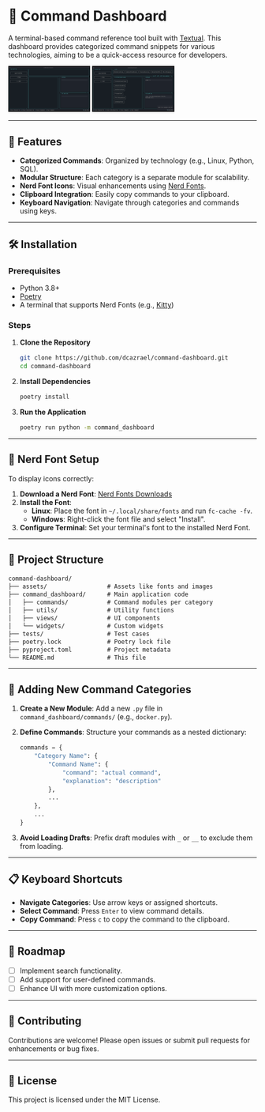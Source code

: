 # 🧠 Command Dashboard

A terminal-based command reference tool built with [Textual](https://textual.textualize.io/). 
This dashboard provides categorized command snippets for various technologies, aiming to be a quick-access 
resource for developers.

<img src="assets/screenshots/screenshot_1.png" width="33%"></img> <img src="assets/screenshots/screenshot_2.png" width="33%"></img> 

---

## 🚀 Features

- **Categorized Commands**: Organized by technology (e.g., Linux, Python, SQL).
- **Modular Structure**: Each category is a separate module for scalability.
- **Nerd Font Icons**: Visual enhancements using [Nerd Fonts](https://www.nerdfonts.com/).
- **Clipboard Integration**: Easily copy commands to your clipboard.
- **Keyboard Navigation**: Navigate through categories and commands using keys.

---

## 🛠 Installation

### Prerequisites

- Python 3.8+
- [Poetry](https://python-poetry.org/)
- A terminal that supports Nerd Fonts (e.g., [Kitty](https://sw.kovidgoyal.net/kitty/))

### Steps

1. **Clone the Repository**

   ```bash
   git clone https://github.com/dcazrael/command-dashboard.git
   cd command-dashboard
   ```

2. **Install Dependencies**

   ```bash
   poetry install
   ```

3. **Run the Application**

   ```bash
   poetry run python -m command_dashboard
   ```

---

## 🎨 Nerd Font Setup

To display icons correctly:

1. **Download a Nerd Font**: [Nerd Fonts Downloads](https://www.nerdfonts.com/font-downloads)
2. **Install the Font**:
   - **Linux**: Place the font in `~/.local/share/fonts` and run `fc-cache -fv`.
   - **Windows**: Right-click the font file and select "Install".
3. **Configure Terminal**: Set your terminal's font to the installed Nerd Font.

---

## 📁 Project Structure

```plaintext
command-dashboard/
├── assets/                 # Assets like fonts and images
├── command_dashboard/      # Main application code
│   ├── commands/           # Command modules per category
│   ├── utils/              # Utility functions
│   ├── views/              # UI components
│   └── widgets/            # Custom widgets
├── tests/                  # Test cases
├── poetry.lock             # Poetry lock file
├── pyproject.toml          # Project metadata
└── README.md               # This file
```

---

## 🧩 Adding New Command Categories

1. **Create a New Module**: Add a new `.py` file in `command_dashboard/commands/` (e.g., `docker.py`).
2. **Define Commands**: Structure your commands as a nested dictionary:

   ```python
   commands = {
       "Category Name": {
           "Command Name": {
               "command": "actual command",
               "explanation": "description"
           },
           ...
       },
       ...
   }
   ```

3. **Avoid Loading Drafts**: Prefix draft modules with `_` or `__` to exclude them from loading.

---

## 📋 Keyboard Shortcuts

- **Navigate Categories**: Use arrow keys or assigned shortcuts.
- **Select Command**: Press `Enter` to view command details.
- **Copy Command**: Press `c` to copy the command to the clipboard.

---

## 📌 Roadmap

- [ ] Implement search functionality.
- [ ] Add support for user-defined commands.
- [ ] Enhance UI with more customization options.

---

## 🤝 Contributing

Contributions are welcome! Please open issues or submit pull requests for enhancements or bug fixes.

---

## 📄 License

This project is licensed under the MIT License.
